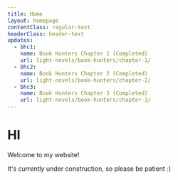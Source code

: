 ```yaml
---
title: Home
layout: homepage
contentClass: regular-text
headerClass: header-text
updates:
  - bhc1:
    name: Book Hunters Chapter 1 (Completed)
    url: light-novels/book-hunters/chapter-1/
  - bhc2:
    name: Book Hunters Chapter 2 (Completed)
    url: light-novels/book-hunters/chapter-2/
  - bhc3:
    name: Book Hunters Chapter 3 (Completed)
    url: light-novels/book-hunters/chapter-3/
---
```

# HI #

Welcome to my website!

It's *currently* under construction, so please be patient :)
